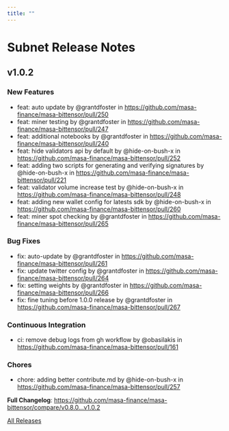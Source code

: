 ```yaml
---
title: ""
---
```


# Subnet Release Notes

## v1.0.2

<!-- Release notes generated using configuration in .github/release.yml at main -->

### New Features

- feat: auto update by @grantdfoster in https://github.com/masa-finance/masa-bittensor/pull/250
- feat: miner testing by @grantdfoster in https://github.com/masa-finance/masa-bittensor/pull/247
- feat: additional notebooks by @grantdfoster in https://github.com/masa-finance/masa-bittensor/pull/240
- feat: hide validators api by default by @hide-on-bush-x in https://github.com/masa-finance/masa-bittensor/pull/252
- feat: adding two scripts for generating and verifying signatures by @hide-on-bush-x in https://github.com/masa-finance/masa-bittensor/pull/221
- feat: validator volume increase test by @hide-on-bush-x in https://github.com/masa-finance/masa-bittensor/pull/248
- feat: adding new wallet config for latests sdk by @hide-on-bush-x in https://github.com/masa-finance/masa-bittensor/pull/260
- feat: miner spot checking by @grantdfoster in https://github.com/masa-finance/masa-bittensor/pull/265

### Bug Fixes

- fix: auto-update by @grantdfoster in https://github.com/masa-finance/masa-bittensor/pull/261
- fix: update twitter config by @grantdfoster in https://github.com/masa-finance/masa-bittensor/pull/264
- fix: setting weights by @grantdfoster in https://github.com/masa-finance/masa-bittensor/pull/266
- fix: fine tuning before 1.0.0 release by @grantdfoster in https://github.com/masa-finance/masa-bittensor/pull/267

### Continuous Integration

- ci: remove debug logs from gh workflow by @obasilakis in https://github.com/masa-finance/masa-bittensor/pull/161

### Chores

- chore: adding better contribute.md by @hide-on-bush-x in https://github.com/masa-finance/masa-bittensor/pull/257

**Full Changelog**: https://github.com/masa-finance/masa-bittensor/compare/v0.8.0...v1.0.2

[All Releases](https://github.com/masa-finance/masa-bittensor/releases)
